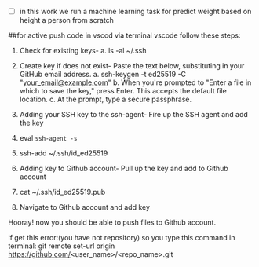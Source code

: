 <!-- برای فعال کردن گیت هاب در محیط vscode این مراحل را انجام دهید: -->
- [ ] in this work we run a machine learning task for predict weight based on height a person from scratch

##for active push code in vscod via terminal vscode follow these steps:

1. Check for existing keys-
a. ls -al ~/.ssh

2. Create key if does not exist-
Paste the text below, substituting in your GitHub email address.
a. ssh-keygen -t ed25519 -C "your_email@example.com"
b. When you're prompted to "Enter a file in which to save the key," press Enter. This accepts the default file location.
c. At the prompt, type a secure passphrase.

3. Adding your SSH key to the ssh-agent-
Fire up the SSH agent and add the key
1. eval `ssh-agent -s`
2. ssh-add ~/.ssh/id_ed25519

4. Adding key to Github account-
Pull up the key and add to Github account
1. cat ~/.ssh/id_ed25519.pub
2. Navigate to Github account and add key

Hooray! now you should be able to push files to Github account.


<!-- اگر خطای نبودن ریپازیتوری را داد از این دستور استفاده کنید: -->
if get this error:(you have not repository)  so you type this command in terminal:
git remote set-url origin https://github.com/<user_name>/<repo_name>.git

